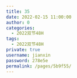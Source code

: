 ```yaml
---
title: 35
date: 2022-02-15 11:00:00
author: 0
categories: 
  - 2022双节48H
tags: 
  - 2022双节48H
private: true
username: jianxin
password: 278e5e
permalink: /pages/5b9f55/
---
```


